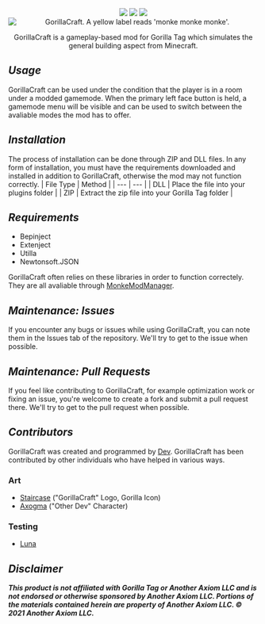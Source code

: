 <div align="center">
 <a href="https://github.com/developer9998/GorillaCraft/blob/main/LICENSE/">   
 <img src="https://img.shields.io/github/license/developer9998/GorillaCraft?label=License&style=flat-square"</img></a>
 <a href="https://github.com/developer9998/GorillaCraft/releases/latest">
 <img src="https://img.shields.io/github/downloads/developer9998/GorillaCraft/total?label=Downloads&style=flat-square"<img></a>
 <a href="https://discord.gg/dev9998">
 <img src="https://img.shields.io/discord/989239017511989258?label=Discord&style=flat-square"</img></a>
</div>
<div align="center">
  <img src="https://github.com/developer9998/GorillaCraft/blob/main/Marketing/Banner_Revision1.png?raw=true" title = "GorillaCraft. A yellow label reads 'monke monke monke'." alt = "GorillaCraft. A yellow label reads 'monke monke monke'." style="display: block;  margin-left: auto; margin-right: auto; width=50%;">

 GorillaCraft is a gameplay-based mod for Gorilla Tag which simulates the general building aspect from Minecraft.<br>
</div>

## <i>Usage</i>
GorillaCraft can be used under the condition that the player is in a room under a modded gamemode. When the primary left face button is held, a gamemode menu will be visible and can be used to switch between the avaliable modes the mod has to offer.

## <i>Installation</i>
The process of installation can be done through ZIP and DLL files. In any form of installation, you must have the requirements downloaded and installed in addition to GorillaCraft, otherwise the mod may not function correctly.
| File Type | Method |
| --- | --- |
| DLL | Place the file into your plugins folder |
| ZIP | Extract the zip file into your Gorilla Tag folder |

## <i>Requirements</i>
- Bepinject
- Extenject
- Utilla
- Newtonsoft.JSON

GorillaCraft often relies on these libraries in order to function correctely. They are all avaliable through [MonkeModManager](https://github.com/BzzzThe18th/MonkeModManager/releases/latest).

## <i>Maintenance: Issues</i>
If you encounter any bugs or issues while using GorillaCraft, you can note them in the Issues tab of the repository. We'll try to get to the issue when possible.

## <i>Maintenance: Pull Requests</i>
If you feel like contributing to GorillaCraft, for example optimization work or fixing an issue, you're welcome to create a fork and submit a pull request there. We'll try to get to the pull request when possible.

## <i>Contributors</i>
GorillaCraft was created and programmed by [Dev](https://github.com/developer9998/). GorillaCraft has been contributed by other individuals who have helped in various ways.
### Art
- [Staircase](https://steamcommunity.com/id/spiralingstaircases/) ("GorillaCraft" Logo, Gorilla Icon)
- [Axogma](https://twitter.com/axogma) ("Other Dev" Character)
### Testing
- [Luna](https://github.com/lunakittyyy/)

## <i>Disclaimer</i>
***This product is not affiliated with Gorilla Tag or Another Axiom LLC and is not endorsed or otherwise sponsored by Another Axiom LLC. Portions of the materials contained herein are property of Another Axiom LLC. © 2021 Another Axiom LLC.***
